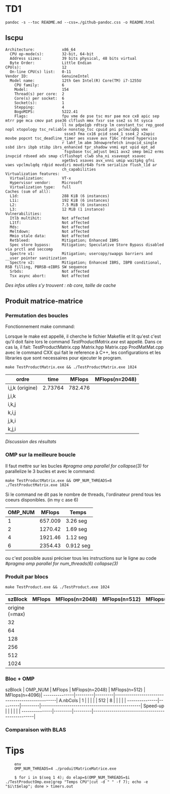 
# TD1

`pandoc -s --toc README.md --css=./github-pandoc.css -o README.html`





## lscpu

```
Architecture:            x86_64
  CPU op-mode(s):        32-bit, 64-bit
  Address sizes:         39 bits physical, 48 bits virtual
  Byte Order:            Little Endian
CPU(s):                  12
  On-line CPU(s) list:   0-11
Vendor ID:               GenuineIntel
  Model name:            12th Gen Intel(R) Core(TM) i7-1255U
    CPU family:          6
    Model:               154
    Thread(s) per core:  2
    Core(s) per socket:  6
    Socket(s):           1
    Stepping:            4
    BogoMIPS:            5222.41
    Flags:               fpu vme de pse tsc msr pae mce cx8 apic sep mtrr pge mca cmov pat pse36 clflush mmx fxsr sse sse2 ss ht sysca
                         ll nx pdpe1gb rdtscp lm constant_tsc rep_good nopl xtopology tsc_reliable nonstop_tsc cpuid pni pclmulqdq vmx
                          ssse3 fma cx16 pcid sse4_1 sse4_2 x2apic movbe popcnt tsc_deadline_timer aes xsave avx f16c rdrand hyperviso
                         r lahf_lm abm 3dnowprefetch invpcid_single ssbd ibrs ibpb stibp ibrs_enhanced tpr_shadow vnmi ept vpid ept_ad
                          fsgsbase tsc_adjust bmi1 avx2 smep bmi2 erms invpcid rdseed adx smap clflushopt clwb sha_ni xsaveopt xsavec 
                         xgetbv1 xsaves avx_vnni umip waitpkg gfni vaes vpclmulqdq rdpid movdiri movdir64b fsrm serialize flush_l1d ar
                         ch_capabilities
Virtualization features: 
  Virtualization:        VT-x
  Hypervisor vendor:     Microsoft
  Virtualization type:   full
Caches (sum of all):     
  L1d:                   288 KiB (6 instances)
  L1i:                   192 KiB (6 instances)
  L2:                    7.5 MiB (6 instances)
  L3:                    12 MiB (1 instance)
Vulnerabilities:         
  Itlb multihit:         Not affected
  L1tf:                  Not affected
  Mds:                   Not affected
  Meltdown:              Not affected
  Mmio stale data:       Not affected
  Retbleed:              Mitigation; Enhanced IBRS
  Spec store bypass:     Mitigation; Speculative Store Bypass disabled via prctl and seccomp
  Spectre v1:            Mitigation; usercopy/swapgs barriers and __user pointer sanitization
  Spectre v2:            Mitigation; Enhanced IBRS, IBPB conditional, RSB filling, PBRSB-eIBRS SW sequence
  Srbds:                 Not affected
  Tsx async abort:       Not affected 
```

*Des infos utiles s'y trouvent : nb core, taille de cache*



## Produit matrice-matrice



### Permutation des boucles

Fonctionnement make command:

Lorsque le make est appellé, il cherche le fichier Makefile et lit qu'est c'est qu'il doit faire lors le command _TestProductMatrix.exe_ est appellé. Dans ce cas la, il fait: TestProductMatrix.cpp Matrix.hpp Matrix.cpp ProdMatMat.cpp avec le command CXX qui fait le reference à C++, les configurations et les libraries que sont necessaires pour ejecuter le program.

`make TestProductMatrix.exe && ./TestProductMatrix.exe 1024`


  ordre           | time    | MFlops  | MFlops(n=2048) 
------------------|---------|---------|----------------
i,j,k (origine)   | 2.73764 | 782.476 |                
j,i,k             |  |  |    
i,k,j             |  |  |    
k,i,j             |  |  |    
j,k,i             |  |  |    
k,j,i             |  |  |    


*Discussion des résultats*



### OMP sur la meilleure boucle 

Il faut mettre sur les bucles _#pragma omp parallel for collapse(3)_ for parallelize le 3 bucles et avec le command:

`make TestProductMatrix.exe && OMP_NUM_THREADS=8 ./TestProductMatrix.exe 1024`

Si le command ne dit pas le nombre de threads, l'ordinateur prend tous les coeurs disponibles. (in my c ase 6)

  OMP_NUM         | MFlops  | Temps |
------------------|---------|---------|
1                 | 657.009 | 3.26 seg 
2                 | 1270.42 | 1.69 seg
4                 | 1921.46 | 1.12 seg
6                 | 2354.43 | 0.912 seg

ou c'est possible aussi préciser tous les instructions sur le ligne au code _#pragma omp parallel for num_threads(6) collapse(3)_

### Produit par blocs

`make TestProduct.exe && ./TestProduct.exe 1024`

  szBlock         | MFlops  | MFlops(n=2048) | MFlops(n=512)  | MFlops(n=4096)
------------------|---------|----------------|----------------|---------------
origine (=max)    |  |
32                |  |
64                |  |
128               |  |
256               |  |
512               |  | 
1024              |  |




### Bloc + OMP



  szBlock      | OMP_NUM | MFlops  | MFlops(n=2048) | MFlops(n=512)  | MFlops(n=4096)|
---------------|---------|---------|-------------------------------------------------|
A.nbCols       |  1      |         |                |                |               |
512            |  8      |         |                |                |               |
---------------|---------|---------|-------------------------------------------------|
Speed-up       |         |         |                |                |               |
---------------|---------|---------|-------------------------------------------------|



### Comparaison with BLAS


# Tips 

```
	env 
	OMP_NUM_THREADS=4 ./produitMatriceMatrice.exe
```

```
    $ for i in $(seq 1 4); do elap=$(OMP_NUM_THREADS=$i ./TestProductOmp.exe|grep "Temps CPU"|cut -d " " -f 7); echo -e "$i\t$elap"; done > timers.out
```
